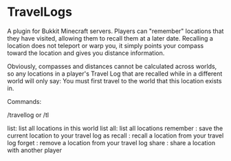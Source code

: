 TravelLogs
==========

A plugin for Bukkit Minecraft servers. Players can "remember" locations that they have visited, allowing them to recall them at a later date. Recalling a location does not teleport or warp you, it simply points your compass toward the location and gives you distance information.

Obviously, compasses and distances cannot be calculated across worlds, so any locations in a player's Travel Log that are recalled while in a different world will only say: You must first travel to the world that this location exists in.


Commands:

/travellog or /tl

list: list all locations in this world
list all: list all locations
remember <name>: save the current location to your travel log as <name>
recall <name>: recall a location from your travel log
forget <name>: remove a location from your travel log
share <name> <player>: share a location with another player
